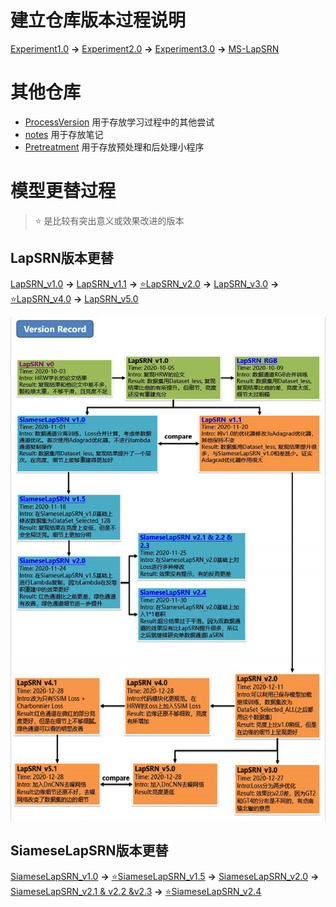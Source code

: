 # 建立仓库版本过程说明
[Experiment1.0](https://github.com/zhgqcn/GraduationProject/tree/master/LapSRN)  **→**  [Experiment2.0](https://github.com/zhgqcn/GraduationProject/tree/master/Experiment2.0)  **→**  [Experiment3.0](https://github.com/zhgqcn/GraduationProject/tree/master/Experiment3.0)  **→** [MS-LapSRN](https://github.com/zhgqcn/GraduationProject/tree/master/MS-LapSRN)

# 其他仓库
- [ProcessVersion](https://github.com/zhgqcn/GraduationProject/tree/master/ProcessVersion) 用于存放学习过程中的其他尝试
- [notes](https://github.com/zhgqcn/GraduationProject/tree/master/notes)  用于存放笔记
- [Pretreatment](https://github.com/zhgqcn/GraduationProject/tree/master/Pretreatment) 用于存放预处理和后处理小程序
# 模型更替过程
> ⭐ 是比较有突出意义或效果改进的版本
## LapSRN版本更替
[LapSRN_v1.0](https://github.com/zhgqcn/GraduationProject/tree/master/LapSRN/LapSRN_HRW) **→**
[LapSRN_v1.1](https://github.com/zhgqcn/GraduationProject/tree/master/LapSRN/LapSRN_HRW_Adagrad) **→**
[⭐LapSRN_v2.0](https://github.com/zhgqcn/GraduationProject/tree/master/Experiment2.0/LapSRN_v2.0) **→**
[LapSRN_v3.0](https://github.com/zhgqcn/GraduationProject/tree/master/Experiment3.0/LapSRN_v3) **→**
[⭐LapSRN_v4.0](https://github.com/zhgqcn/GraduationProject/tree/master/Experiment3.0/LapSRN_v4) **→**
[LapSRN_v5.0](https://github.com/zhgqcn/GraduationProject/tree/master/Experiment3.0/LapSRN_v5)

![16118035685417](./imgs/MPM_exp.jpg)

## SiameseLapSRN版本更替
[SiameseLapSRN_v1.0](https://github.com/zhgqcn/GraduationProject/tree/master/LapSRN/TwoChannels_LapSRN) **→**
[⭐SiameseLapSRN_v1.5](https://github.com/zhgqcn/GraduationProject/tree/master/LapSRN/Siamese%20LapSRN%20V1.5)  **→**
[SiameseLapSRN_v2.0](https://github.com/zhgqcn/GraduationProject/tree/master/LapSRN/SiameseLapSRN_v2)  **→**
[SiameseLapSRN_v2.1 & v2.2 &v2.3](https://github.com/zhgqcn/GraduationProject/tree/master/ProcessVersion/Siamese_v2.0_Series)  **→**
[⭐SiameseLapSRN_v2.4](https://github.com/zhgqcn/GraduationProject/tree/master/Experiment2.0/SiameseLapSRN_v2.4)



    
       
          

